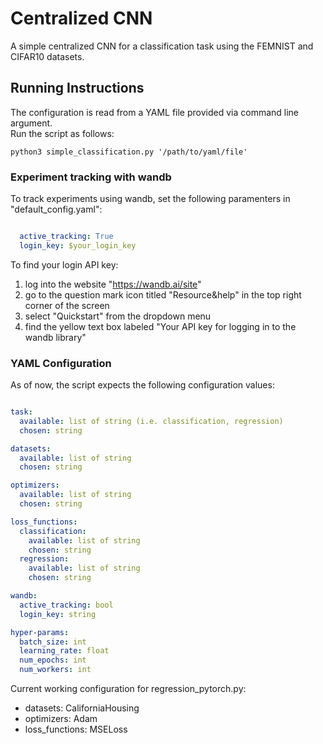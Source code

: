 # Centralized CNN

A simple centralized CNN for a classification task using the FEMNIST and CIFAR10 datasets.

## Running Instructions

The configuration is read from a YAML file provided via command line argument. \
Run the script as follows:

```console
python3 simple_classification.py '/path/to/yaml/file'
```

### Experiment tracking with wandb

To track experiments using wandb, set the following paramenters in "default_config.yaml":

```yaml

  active_tracking: True
  login_key: $your_login_key
```

To find your login API key:

  1. log into the website "https://wandb.ai/site"
  2. go to the question mark icon titled "Resource&help" in the top right corner of the screen
  3. select "Quickstart" from the dropdown menu
  4. find the yellow text box labeled "Your API key for logging in to the wandb library"

### YAML Configuration

As of now, the script expects the following configuration values:

```yaml

task:
  available: list of string (i.e. classification, regression)
  chosen: string

datasets:
  available: list of string
  chosen: string

optimizers:
  available: list of string
  chosen: string

loss_functions:
  classification:
    available: list of string
    chosen: string
  regression:
    available: list of string
    chosen: string

wandb:
  active_tracking: bool
  login_key: string

hyper-params:
  batch_size: int
  learning_rate: float
  num_epochs: int
  num_workers: int
```

Current working configuration for regression_pytorch.py:

- datasets: CaliforniaHousing
- optimizers: Adam
- loss_functions: MSELoss
